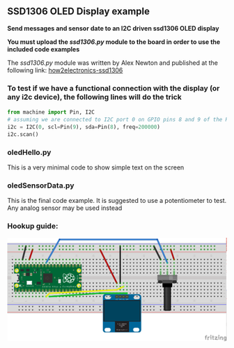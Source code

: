 ## SSD1306 OLED Display example
**Send messages and sensor date to an I2C driven ssd1306 OLED display** <br />

**You must upload the _ssd1306.py_ module to the board in order to use the included code examples**<br />

The _ssd1306.py_ module was written by Alex Newton and published at the following link: [how2electronics-ssd1306](https://how2electronics.com/interfacing-ssd1306-oled-display-with-raspberry-pi-pico/) <br />

### To test if we have a functional connection with the display (or any i2c device), the following lines will do the trick

```python
from machine import Pin, I2C
# assuming we are connected to I2C port 0 on GPIO pins 8 and 9 of the Raspberry Pico
i2c = I2C(0, scl=Pin(9), sda=Pin(8), freq=200000) 
i2c.scan()
```

### oledHello.py

This is a very minimal code to show simple text on the screen

### oledSensorData.py

This is the final code example. It is suggested to use a potentiometer to test. Any analog sensor may be used instead 

### Hookup guide:

![schematic](ssd1306-pot.png)

